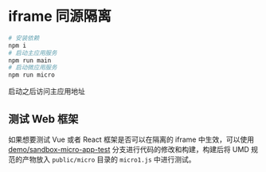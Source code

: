 # iframe 同源隔离

``` bash
# 安装依赖
npm i
# 启动主应用服务
npm run main
# 启动微应用服务
npm run micro
```

启动之后访问主应用地址


## 测试 Web 框架

如果想要测试 Vue 或者 React 框架是否可以在隔离的 iframe 中生效，可以使用 [demo/sandbox-micro-app-test](https://github.com/ziyi2/micro-framework/tree/demo/sandbox-micro-app-test) 分支进行代码的修改和构建，构建后将 UMD 规范的产物放入 `public/micro` 目录的 `micro1.js` 中进行测试。